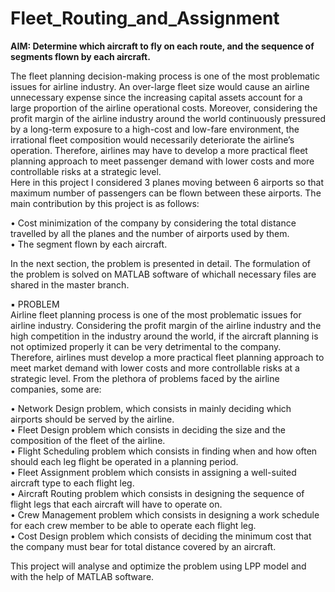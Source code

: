 # Fleet_Routing_and_Assignment
__AIM: Determine which aircraft to fly on each route, and the sequence of segments flown by each aircraft.__
<br/>
<p/>The fleet planning decision-making process is one of the most problematic
issues for airline industry. An over-large fleet size would cause an airline
unnecessary expense since the increasing capital assets account for a large
proportion of the airline operational costs. Moreover, considering the profit
margin of the airline industry around the world continuously pressured by a
long-term exposure to a high-cost and low-fare environment, the irrational fleet
composition would necessarily deteriorate the airline’s operation. Therefore,
airlines may have to develop a more practical fleet planning approach to meet
passenger demand with lower costs and more controllable risks at a strategic
level.
<br/>
Here in this project I considered 3 planes moving between 6 airports so that
maximum number of passengers can be flown between these airports.
The main contribution by this project is as follows:
<p/>
    • Cost minimization of the company by considering the total distance
    travelled by all the planes and the number of airports used by them.
<br/>
    • The segment flown by each aircraft.
<br/>
<p/>
In the next section, the problem is presented in detail. The formulation of the
problem is solved on MATLAB software of whichall necessary files are shared in
the master branch.
<br/>
<p/>
▪ PROBLEM
<br/>
  Airline fleet planning process is one of the most problematic issues for airline
  industry. Considering the profit margin of the airline industry and the high
  competition in the industry around the world, if the aircraft planning is not
  optimized properly it can be very detrimental to the company. Therefore,
  airlines must develop a more practical fleet planning approach to meet market
  demand with lower costs and more controllable risks at a strategic level. From
  the plethora of problems faced by the airline companies, some are:
  <p>
  	• Network Design problem, which consists in mainly deciding which
    airports should be served by the airline.
    <br/>
    • Fleet Design problem which consists in deciding the size and the
    composition of the fleet of the airline.
    <br/>
    • Flight Scheduling problem which consists in finding when and how
    often should each leg flight be operated in a planning period.
    <br/>
    • Fleet Assignment problem which consists in assigning a well-suited
    aircraft type to each flight leg.
    <br/>
    • Aircraft Routing problem which consists in designing the sequence of
    flight legs that each aircraft will have to operate on.
    <br/>
    • Crew Management problem which consists in designing a work
    schedule for each crew member to be able to operate each flight leg.
    <br/>
    • Cost Design problem which consists of deciding the minimum cost
    that the company must bear for total distance covered by an aircraft.
    <br/>
    <p/>
    This project will analyse and optimize the problem using LPP model and with the
    help of MATLAB software.
